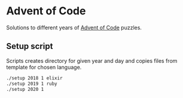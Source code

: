 # Advent of Code

Solutions to different years of [Advent of Code](https://adventofcode.com) puzzles.

## Setup script

Scripts creates directory for given year and day and copies files from template for chosen language.

```bash
./setup 2018 1 elixir
./setup 2019 1 ruby
./setup 2020 1
```